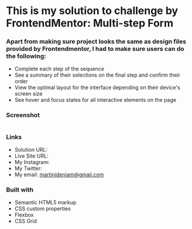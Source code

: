 # This is my solution to challenge by FrontendMentor: Multi-step Form

### Apart from making sure project looks the same as design files provided by Frontendmentor, I had to make sure users can do the following:

- Complete each step of the sequence
- See a summary of their selections on the final step and confirm their order
- View the optimal layout for the interface depending on their device's screen size
- See hover and focus states for all interactive elements on the page

### Screenshot

![]()

### Links

- Solution URL:
- Live Site URL:
- My Instagram:
- My Twitter:
- My email: martinideniam@gmail.com

### Built with

- Semantic HTML5 markup
- CSS custom properties
- Flexbox
- CSS Grid
